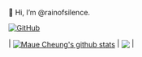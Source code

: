 <!---
- 👋 Hi, I’m @rainofsilence
- 👀 I’m interested in ...
- 🌱 I’m currently learning ...
- 💞️ I’m looking to collaborate on ...
- 📫 How to reach me ...
--->

👋 Hi, I’m @rainofsilence.

[![GitHub](https://img.shields.io/badge/dynamic/json?url=https%3A%2F%2Fapi.swo.moe%2Fstats%2Fgithub%2Frainofsilence&query=count&color=181717&label=GitHub&labelColor=282c34&logo=github&suffix=+follows&cacheSeconds=3600)](https://github.com/rainofsilence)

| <a href="https://github.com/anuraghazra/github-readme-stats"><img align="center" src="https://github-readme-stats.vercel.app/api?username=rainofsilence&count_private=true&hide=stars&show_icons=true&theme=dracula&hide_border=true&cache_seconds=3600" alt="Maue Cheung's github stats" /></a> | <a href="https://github.com/anuraghazra/github-readme-stats"><img align="center" src="https://github-readme-stats.vercel.app/api/top-langs/?username=rainofsilence&layout=compact&show_icons=true&theme=dracula&hide_border=true&cache_seconds=3600&hide=python,c,yacc,lex&langs_count=5" /></a> |

<!---
[![Maue Cheung's GitHub stats](https://github-readme-stats.vercel.app/api?username=rainofsilence&theme=dracula&show_icons=true)](https://github.com/anuraghazra/github-readme-stats)
--->


<!---
rainofsilence/rainofsilence is a ✨ special ✨ repository because its `README.md` (this file) appears on your GitHub profile.
You can click the Preview link to take a look at your changes.
--->
